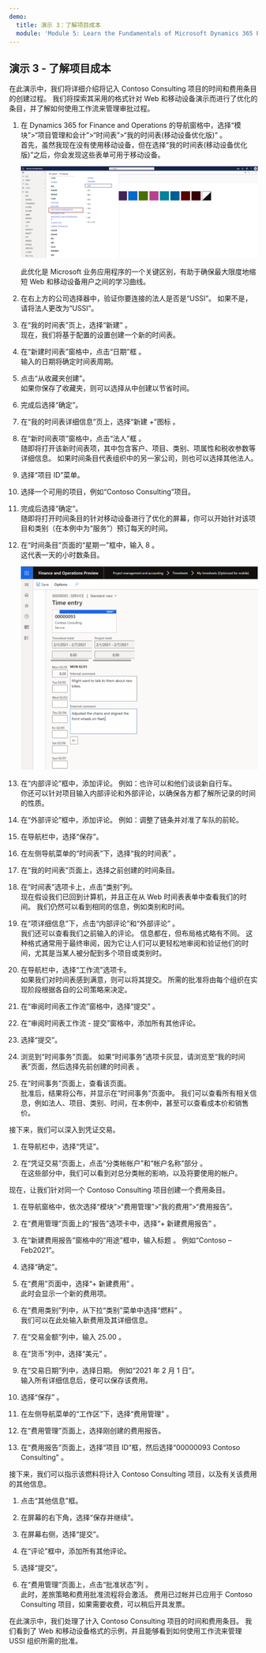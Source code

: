 ```yaml
---
demo:
  title: 演示 3：了解项目成本
  module: 'Module 5: Learn the Fundamentals of Microsoft Dynamics 365 Project Operations'
---
```


## <a name="demo-3---explore-project-costs"></a>演示 3 - 了解项目成本

在此演示中，我们将详细介绍将记入 Contoso Consulting 项目的时间和费用条目的创建过程。 我们将探索其采用的格式针对 Web 和移动设备演示而进行了优化的条目，并了解如何使用工作流来管理审批过程。

1. 在 Dynamics 365 for Finance and Operations 的导航窗格中，选择“模块”>“项目管理和会计”>“时间表”>“我的时间表(移动设备优化版)” 。  
    首先，虽然我现在没有使用移动设备，但在选择“我的时间表(移动设备优化版)”之后，你会发现这些表单可用于移动设备。

    ![“项目管理和会计”菜单的屏幕截图，其中突出显示了“我的时间表(移动设备优化版)”。](./media/projops_costs_1_select_my_timesheets.png)  

    此优化是 Microsoft 业务应用程序的一个关键区别，有助于确保最大限度地缩短 Web 和移动设备用户之间的学习曲线。

1. 在右上方的公司选择器中，验证你要连接的法人是否是“USSI”。 如果不是，请将法人更改为“USSI”。

1. 在“我的时间表”页上，选择“新建” 。  
    现在，我们将基于配置的设置创建一个新的时间表。

1. 在“新建时间表”窗格中，点击“日期”框 。  
    输入的日期将确定时间表周期。

1. 点击“从收藏夹创建”。  
    如果你保存了收藏夹，则可以选择从中创建以节省时间。

1. 完成后选择“确定”。

1. 在“我的时间表详细信息”页上，选择“新建 +”图标 。

1. 在“新时间表项”窗格中，点击“法人”框 。  
    随即将打开该新时间表项，其中包含客户、项目、类别、项属性和税收参数等详细信息。 如果时间条目代表组织中的另一家公司，则也可以选择其他法人。

1. 选择“项目 ID”菜单。

1. 选择一个可用的项目，例如“Contoso Consulting”项目。

1. 完成后选择“确定”。  
    随即将打开时间条目的针对移动设备进行了优化的屏幕，你可以开始针对该项目和类别（在本例中为“服务”）预订每天的时间。

1. 在“时间条目”页面的“星期一”框中，输入 8  。  
    这代表一天的小时数条目。

    ![“时间条目”页面的屏幕截图。](./media/projops_costs_2_mon_box.png)

1. 在“内部评论”框中，添加评论。 例如：也许可以和他们谈谈新自行车。  
    你还可以针对项目输入内部评论和外部评论，以确保各方都了解所记录的时间的性质。

1. 在“外部评论”框中，添加评论。 例如：调整了链条并对准了车队的前轮。

1. 在导航栏中，选择“保存”。

1. 在左侧导航菜单的“时间表”下，选择“我的时间表” 。

1. 在“我的时间表”页面上，选择之前创建的时间条目。

1. 在“时间表”选项卡上，点击“类别”列。  
    现在假设我们已回到计算机，并且正在从 Web 时间表表单中查看我们的时间。 我们仍然可以看到相同的信息，例如类别和时间。

1. 在“项详细信息”下，点击“内部评论”和“外部评论”  。  
    我们还可以查看我们之前输入的评论。 信息都在，但布局格式略有不同。 这种格式通常用于最终审阅，因为它让人们可以更轻松地审阅和验证他们的时间，尤其是当某人被分配到多个项目或类别时。

1. 在导航栏中，选择“工作流”选项卡。  
    如果我们对时间表感到满意，则可以将其提交。 所需的批准将由每个组织在实现阶段根据各自的公司策略来决定。

1. 在“审阅时间表工作流”窗格中，选择“提交” 。

1. 在“审阅时间表工作流 - 提交”窗格中，添加所有其他评论。

1. 选择“提交”。 

1. 浏览到“时间事务”页面。 如果“时间事务”选项卡灰显，请浏览至“我的时间表”页面，然后选择先前创建的时间表 。

1. 在“时间事务”页面上，查看该页面。  
    批准后，结果将公布，并显示在“时间事务”页面中。 我们可以查看所有相关信息，例如法人、项目、类别、时间，在本例中，甚至可以查看成本价和销售价。  

接下来，我们可以深入到凭证交易。

1. 在导航栏中，选择“凭证”。

1. 在“凭证交易”页面上，点击“分类帐帐户”和“帐户名称”部分  。  
    在这些部分中，我们可以看到对总分类帐的影响，以及将要使用的帐户。  

现在，让我们针对同一个 Contoso Consulting 项目创建一个费用条目。

1. 在导航窗格中，依次选择“模块”>“费用管理”>“我的费用”>“费用报告”。

1. 在“费用管理”页面上的“报告”选项卡中，选择“+ 新建费用报告”  。

1. 在“新建费用报告”窗格中的“用途”框中，输入标题 。 例如“Contoso – Feb2021”。

1. 选择“确定”。

1. 在“费用”页面中，选择“+ 新建费用” 。  
此时会显示一个新的费用项。

1. 在“费用类别”列中，从下拉“类别”菜单中选择“燃料”  。  
我们可以在此处输入新费用及其详细信息。

1. 在“交易金额”列中，输入 25.00 。

1. 在“货币”列中，选择“美元” 。

1. 在“交易日期”列中，选择日期。 例如“2021 年 2 月 1 日”。  
    输入所有详细信息后，便可以保存该费用。

1. 选择“保存”  。

1. 在左侧导航菜单的“工作区”下，选择“费用管理” 。

1. 在“费用管理”页面上，选择刚创建的费用报告。

1. 在“费用报告”页面上，选择“项目 ID”框，然后选择“00000093 Contoso Consulting”  。  

接下来，我们可以指示该燃料将计入 Contoso Consulting 项目，以及有关该费用的其他信息。

1. 点击“其他信息”框。

1. 在屏幕的右下角，选择“保存并继续”。

1. 在屏幕右侧，选择“提交”。

1. 在“评论”框中，添加所有其他评论。

1. 选择“提交”。 

1. 在“费用管理”页面上，点击“批准状态”列 。  
    此时，差旅策略和费用批准流程将会激活。 费用已过帐并已应用于 Contoso Consulting 项目，如果需要收费，可以稍后开具发票。

在此演示中，我们处理了计入 Contoso Consulting 项目的时间和费用条目。 我们看到了 Web 和移动设备格式的示例，并且能够看到如何使用工作流来管理 USSI 组织所需的批准。
